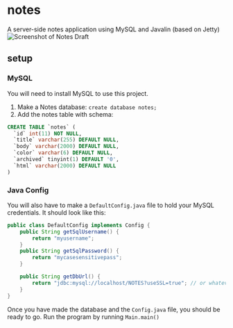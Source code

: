 # notes
A server-side notes application using MySQL and Javalin (based on Jetty)
![Screenshot of Notes Draft](https://i.imgur.com/ljW8ko9.png)

## setup
### MySQL
You will need to install MySQL to use this project.
1. Make a Notes database: `create database notes;`
2. Add the notes table with schema:
```sql
CREATE TABLE `notes` (
  `id` int(11) NOT NULL,
  `title` varchar(255) DEFAULT NULL,
  `body` varchar(2000) DEFAULT NULL,
  `color` varchar(6) DEFAULT NULL,
  `archived` tinyint(1) DEFAULT '0',
  `html` varchar(2000) DEFAULT NULL
)
```

### Java Config
You will also have to make a `DefaultConfig.java` file to hold your MySQL credentials. It should look like this:
```java
public class DefaultConfig implements Config {
    public String getSqlUsername() {
        return "myusername";
    }
    public String getSqlPassword() {
        return "mycasesensitivepass";
    }

    public String getDbUrl() {
        return "jdbc:mysql://localhost/NOTES?useSSL=true"; // or whatever you named your my SQL database
    }
}
```

Once you have made the database and the `Config.java` file, you should be ready to go. Run the program by running `Main.main()`
